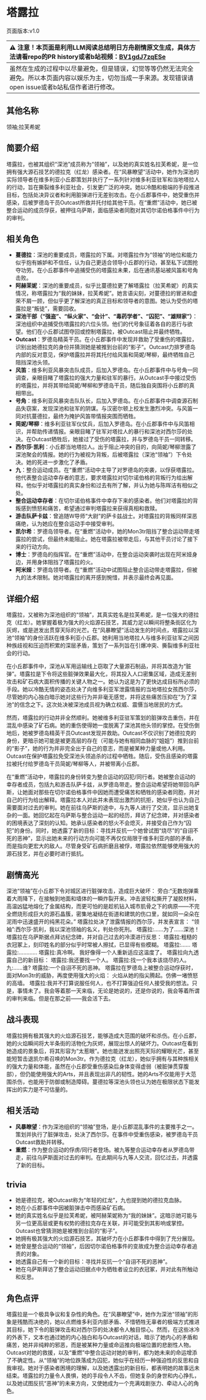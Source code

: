 # 塔露拉
页面版本:v1.0
 

| :warning: 注意！本页面是利用LLM阅读总结明日方舟剧情原文生成，具体方法请看repo的PR history或者b站视频：[BV1gdJ7zqESe](https://www.bilibili.com/video/BV1gdJ7zqESe/)         |
|:----------------------------|
| 虽然在生成的过程中以尽量避免，但是错误，幻觉等等仍然无法完全避免。所以本页面内容以娱乐为主，切勿当成一手来源。发现错误请open issue或者b站私信作者进行修改。|



## 其他名称
领袖;拉芙希妮
## 简要介绍
塔露拉，也被其组织“深池”成员称为“领袖”，以及她的真实姓名拉芙希妮，是一位拥有强大源石技艺的德拉克（红龙）感染者。在“风暴瞭望”活动中，她作为深池的实际领导者在维多利亚小丘郡策划并执行了一系列针对维多利亚驻军和当地塔拉人的行动，旨在撕裂维多利亚社会，引发更广泛的冲突。她以冷酷和极端的手段推进目标，包括处决异议者和利用脏弹进行无差别攻击。在小丘郡事件中，她受重伤并感染，后被罗德岛干员Outcast所救并托付给其他干员。在“重燃”活动中，她已被整合运动的成员俘获，被押往乌萨斯，面临感染者同胞对其切尔诺伯格事件中行为的审判。
## 相关角色
-   **蔓德拉**：深池的重要成员，塔露拉的下属。对塔露拉作为“领袖”的地位和能力似乎抱有嫉妒和不信任，认为自己更适合领导小丘郡的行动，甚至私下试图抢夺功劳。在小丘郡事件中追捕受伤的塔露拉未果，后在通讯基站被风笛和号角击败。
-   **阿赫茉妮**：深池的重要成员，似乎比蔓德拉更了解塔露拉（拉芙希妮）的真实情况，称塔露拉为“我的妹妹，拉芙希妮”。她言语尖刻，对蔓德拉的冒进和虚荣不屑一顾，但似乎更了解深池的真正目标和领导者的意图。她认为受伤的塔露拉是“叛徒”，需要回收。
-   **深池干部（“强盗”、“纵火家”、“会计”、“毒药学者”、“囚犯”、“雄辩家”）**：深池组织中追捕受伤塔露拉的六位头领。他们的代号象征着各自的恶行与欲望。他们在小丘郡试图夺回或控制塔露拉，被Outcast阻止并最终牺牲。
-   **Outcast**：罗德岛精英干员。在小丘郡事件中发现并救助了受重伤的塔露拉，识别出她德拉克的身份并猜测她是被推到台前的“影子”。Outcast力排罗德岛内部的反对意见，保护塔露拉并将其托付给风笛和简妮/琴柳，最终牺牲自己阻挡深池头领。
-   **风笛**：维多利亚风暴突击队成员，后加入罗德岛。在小丘郡事件中与号角一同调查，亲眼目睹了塔露拉的强大力量和驻军的暴行。从Outcast手中接过受伤的塔露拉，并将其带给简妮/琴柳和罗德岛干员，随后独自突围将小丘郡的真相带出。
-   **号角**：维多利亚风暴突击队队长，后加入罗德岛。在小丘郡事件中调查源石制品失窃案，发现深池和驻军的阴谋。与汉密尔顿上校发生激烈冲突。与风笛一同对抗蔓德拉，最终为掩护风笛带情报突围而牺牲。
-   **简妮/琴柳**：维多利亚驻军仪仗兵，后加入罗德岛。在小丘郡事件中与风笛相识，并帮助传递情报。亲眼目睹了驻军对塔拉人的暴行和深池对西尔莎的处决。在Outcast牺牲后，她接过了受伤的塔露拉，并与罗德岛干员一同转移。
-   **西尔莎·凯利**：小丘郡当地塔拉人。出于阻止冲突的目的，向简妮/琴柳泄露了深池聚会的情报。她的行为被视为背叛，后被塔露拉（深池“领袖”）下令处决。她的死进一步激化了矛盾。
-   **九**：整合运动成员。在“重燃”活动中主导了对罗德岛的突袭，以俘获塔露拉。他代表整合运动幸存者的意志，要求塔露拉对切尔诺伯格的背叛行为给出解释。他似乎对塔露拉的真实身份和过去有所了解，并认为她与陈晖洁有相似之处。
-   **整合运动幸存者**：在切尔诺伯格事件中幸存下来的感染者。他们对塔露拉的背叛感到愤怒和痛苦，希望通过审判塔露拉来获得真相和救赎。
-   **游击队萨卡兹**：曾追随W导师“大尉”的萨卡兹战士。对塔露拉的背叛同样深恶痛绝，认为她应在整合运动手中接受审判。
-   **凯尔希**：罗德岛领导者。在“重燃”活动中，她的Mon3tr阻挡了整合运动带走塔露拉的尝试，但最终未能阻止。她在塔露拉被带走后，与其他干员讨论了接下来的行动方向。
-   **博士**：罗德岛的指挥官。在“重燃”活动中，在整合运动突袭时出现在阿米娅身边，并用身体阻挡了塔露拉的火。
-   **阿米娅**：罗德岛领导者。在“重燃”活动中试图阻止整合运动带走塔露拉，但被九的法术限制。她对塔露拉的离开感到惋惜，并表示最终会再见面。
## 详细介绍
塔露拉，又被称为深池组织的“领袖”，其真实姓名是拉芙希妮，是一位强大的德拉克（红龙）。她掌握着极为强大的火焰源石技艺，其威力足以瞬间将整条街区化为灰烬，或是迸发出贯穿天际的光芒。在“风暴瞭望”活动发生的时间点，塔露拉以深池“领袖”的身份活跃在维多利亚小丘郡。她利用当地塔拉人与维多利亚驻军之间因种族歧视和压迫而积累的深层矛盾，策划了一系列旨在引爆冲突、撕裂维多利亚社会的行动。

在小丘郡事件中，深池从军用运输线上窃取了大量源石制品，并将其改造为“脏弹”。塔露拉是下令将这些脏弹效果最大化，将其投入人口密集区域，造成无差别攻击和矿石病大面积传播的关键人物之一。她认为这是为了更快达成目标所必须的手段。她以冷酷无情的姿态处决了向维多利亚军泄露情报的当地塔拉女孩西尔莎，尽管她的内心独白暗示她对这些行为并非毫无感觉，并将这些痛苦压抑在“为了深池”的信念之下。这次处决被深池成员视为确立权威、震慑当地居民的方式。

然而，塔露拉的行动并非全然顺利。她被维多利亚驻军策划的脏弹攻击重伤，并在混乱中感染了矿石病。她的重伤使得她一度脱离了深池其他头领的掌控。在受伤倒地后，她被罗德岛精英干员Outcast发现并救助。Outcast不仅识别了她德拉克的身份，更暗示她可能是被更高层的存在（可能与她有相同血脉的“姐姐”）推到台前的“影子”，她的行为并非完全出于自己的意志，而是被某种力量或他人利用。Outcast在保护塔露拉免受深池头领追杀的过程中牺牲。随后，受伤且感染的塔露拉被托付给罗德岛干员简妮/琴柳等人，并被带离小丘郡。

在“重燃”活动中，塔露拉的身份转变为整合运动的囚犯/同行者。她被整合运动的幸存者成员，包括九和游击队萨卡兹，从罗德岛带走。整合运动希望将她带回乌萨斯，让她面对那些在切尔诺伯格事件中因她而遭受痛苦和牺牲的感染者同胞，并对自己的行为给出解释。塔露拉本人对此并未表现出激烈的抗拒，她似乎也认为自己需要面对过去的审判。她在前往乌萨斯的途中，与九等人进行了交流，显示出她复杂的一面。她回忆起在乌萨斯与整合运动一起的经历，拜访了纪念碑，并对感染者的困境表达了深刻的认知。她承认感染者的怒火不会熄灭，并接受自己作为“囚犯”的身份。同时，她透露了新的目标：寻找并反抗一个她曾试图“烧尽”的“自诩不死的恶神”，显示出她未来的行动方向可能不再仅仅局限于维多利亚内部的矛盾，而是指向更宏大的敌人。尽管身受矿石病折磨且被俘，塔露拉依然能够使用强大的源石技艺，并在必要时进行抵抗。
## 剧情高光
深池“领袖”在小丘郡下令对城区进行脏弹攻击，造成巨大破坏：
旁白:“无数炮弹乘着大雨降下，在接触到地面和墙体的一瞬炸裂开来。冲击波轻松撕开了凝胶材料，高温凶猛地熔化了金属结构，而更可怕的是趁机钻入城市肌骨之下的病原——不完全燃烧形成巨大的源石晶簇，密集地凝结在街道和建筑的伤口里，就如同一朵朵在泥雨中迅速盛开的纯黑花朵。”
塔露拉处决了泄露情报的西尔莎，并发表宣言：
“领袖”:西尔莎·凯利，我以深池领袖的名义，判处你死刑。
塔露拉:......为了......深池！
塔露拉在乌萨斯据点拜访纪念碑，并对自己过去的冷漠进行反思：
塔露拉:粗糙的衣冠冢上，刻印姓名的部分似乎时常被人擦拭，已显得有些模糊。
塔露拉:......
塔露拉:............
塔露拉:真冷啊。 我好像得一个人重新适应这温度了。
塔露拉向九透露自己的新目标：
塔露拉:我还要找一个人。
塔露拉:找一个我本该烧尽的人。
九:......谁?
塔露拉:一个自诩不死的恶神。
塔露拉在罗德岛上被整合运动俘获时，面对Mon3tr的威胁，再度使用强大的火焰：
火焰从她的指尖腾起。仿佛一堵愤怒的高墙。
塔露拉:我并不打算说服任何人，也不打算强迫任何人接受我的想法。只是，事情未了。我会等着那一天来临，无论是她说的，还是你说的，我会等着所谓的审判来临。但是在那之前——我会活下去。
## 战斗表现
塔露拉拥有极其强大的火焰源石技艺，能够造成大范围的破坏和杀伤。在小丘郡，她的火焰瞬间将大半条街的活物化为灰烬，展现出惊人的破坏力。Outcast在看到她造成的景象后，将其形容为“太惹眼”。她也能迸发出照亮天际的耀眼光芒，甚至能短暂击退凯尔希召唤的Mon3tr。作为德拉克（红龙），她似乎拥有与其种族相关的强大力量和体能，虽然在小丘郡受重伤感染后身体变得虚弱（被脏弹贯穿腹部），但仍能使用强大的Arts，并且表现出非凡的韧性。她的Arts不仅能用于大范围杀伤，也能用于防御或制造障碍。蔓德拉等深池头领也认为她在极限状态下能发挥出的实力是不可估量的。
## 相关活动
-   **风暴瞭望**：作为深池组织的“领袖”登场，是小丘郡混乱事件的主要推手之一。策划并执行了脏弹攻击，处决了西尔莎。在事件中受重伤感染，被罗德岛干员Outcast救助并转移。
-   **重燃**：作为整合运动的俘虏/同行者登场。被九等整合运动幸存者从罗德岛带走，前往乌萨斯面对过去的审判。在此期间与九等人交流，回忆过去，并透露了新的目标。
## trivia
-   她是德拉克，被Outcast称为“年轻的红龙”，九也提到她的德拉克血脉。
-   她在小丘郡事件中因被脏弹击中而感染矿石病。
-   她的真实姓名似乎是拉芙希妮，被阿赫茉妮称为“我的妹妹”。这暗示她可能与另一位更高层或更有权势的德拉克存在关联，并可能受到其影响或掌控。Outcast也曾猜测她是被推到台前的“影子”。
-   她拥有极其强大的火焰源石技艺，其破坏力在小丘郡事件中得到了充分展现。
-   她曾是整合运动的“领袖”，后因切尔诺伯格事件的变故成为整合运动幸存者追责的对象。
-   她透露自己有一个新的目标：寻找并反抗一个“自诩不死的恶神”。
-   她在乌萨斯拜访了整合运动旧据点中为牺牲者设立的衣冠冢，并对此有所触动和反思。
## 角色点评
塔露拉是一个极具争议和复杂性的角色。在“风暴瞭望”中，她作为深池“领袖”的形象是残酷而决绝的，她以点燃维多利亚内部矛盾、不惜牺牲无辜者的极端方式推进其目标，她下令的脏弹攻击和对西尔莎的处决都令人触目惊心。然而，在这些冰冷的外表下，文本也通过她的内心独白和与Outcast的对话，暗示了她内心的矛盾和痛苦，她并非纯粹的邪恶，而是被某种力量或命运推向极端位置的悲剧性人物。Outcast对她的救援，以及“重燃”中整合运动对她的审判，都为她未来的命运增添了不确定性。从“领袖”的地位跌落成为囚犯，她似乎在经历一种强迫性的反思和自我审视。她对于感染者困境的理解，以及她透露出的新目标，都表明她的故事远未结束。塔露拉的力量令人畏惧，她的手段令人不齿，但她复杂的身世和内心挣扎，以及她试图反抗“恶神”的未来方向，又使她成为一个充满戏剧张力、牵动人心的角色。